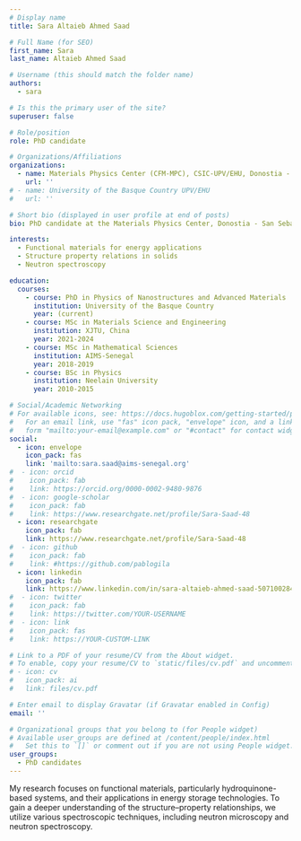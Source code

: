```yaml
---
# Display name
title: Sara Altaieb Ahmed Saad

# Full Name (for SEO)
first_name: Sara
last_name: Altaieb Ahmed Saad

# Username (this should match the folder name)
authors:
  - sara

# Is this the primary user of the site?
superuser: false

# Role/position
role: PhD candidate

# Organizations/Affiliations
organizations:
  - name: Materials Physics Center (CFM-MPC), CSIC-UPV/EHU, Donostia - San Sebastián
    url: ''
# - name: University of the Basque Country UPV/EHU
#   url: ''

# Short bio (displayed in user profile at end of posts)
bio: PhD candidate at the Materials Physics Center, Donostia - San Sebastián.

interests:
  - Functional materials for energy applications
  - Structure property relations in solids
  - Neutron spectroscopy

education:
  courses:
    - course: PhD in Physics of Nanostructures and Advanced Materials
      institution: University of the Basque Country
      year: (current)
    - course: MSc in Materials Science and Engineering
      institution: XJTU, China
      year: 2021-2024
    - course: MSc in Mathematical Sciences
      institution: AIMS-Senegal
      year: 2018-2019
    - course: BSc in Physics
      institution: Neelain University
      year: 2010-2015

# Social/Academic Networking
# For available icons, see: https://docs.hugoblox.com/getting-started/page-builder/#icons
#   For an email link, use "fas" icon pack, "envelope" icon, and a link in the
#   form "mailto:your-email@example.com" or "#contact" for contact widget.
social:
  - icon: envelope
    icon_pack: fas
    link: 'mailto:sara.saad@aims-senegal.org'
#  - icon: orcid
#    icon_pack: fab
#    link: https://orcid.org/0000-0002-9480-9876
#  - icon: google-scholar
#    icon_pack: fab
#    link: https://www.researchgate.net/profile/Sara-Saad-48
  - icon: researchgate
    icon_pack: fab
    link: https://www.researchgate.net/profile/Sara-Saad-48
#  - icon: github
#    icon_pack: fab
#    link: #https://github.com/pablogila
  - icon: linkedin
    icon_pack: fab
    link: https://www.linkedin.com/in/sara-altaieb-ahmed-saad-507100284
#  - icon: twitter
#    icon_pack: fab
#    link: https://twitter.com/YOUR-USERNAME
#  - icon: link
#    icon_pack: fas
#    link: https://YOUR-CUSTOM-LINK

# Link to a PDF of your resume/CV from the About widget.
# To enable, copy your resume/CV to `static/files/cv.pdf` and uncomment the lines below.
# - icon: cv
#   icon_pack: ai
#   link: files/cv.pdf

# Enter email to display Gravatar (if Gravatar enabled in Config)
email: ''

# Organizational groups that you belong to (for People widget)
# Available user_groups are defined at /content/people/index.html
#   Set this to `[]` or comment out if you are not using People widget.
user_groups:
  - PhD candidates
---
```


My research focuses on functional materials, particularly hydroquinone-based systems, and their applications in energy storage technologies. To gain a deeper understanding of the structure–property relationships, we utilize various spectroscopic techniques, including neutron microscopy and neutron spectroscopy.
